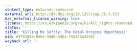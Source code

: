 ```yaml
---
content_type: external-resource
external_url: http://dx.doi.org/10.1257/jep.25.3.153
has_external_license_warning: true
license: https://en.wikipedia.org/wiki/All_rights_reserved
status: ''
title: 'Killing Me Softly: The Fetal Origins Hypothesis'
uid: e9f83d5e-056e-4ed6-a46a-fe5150a3359c
wayback_url: ''
---
```

